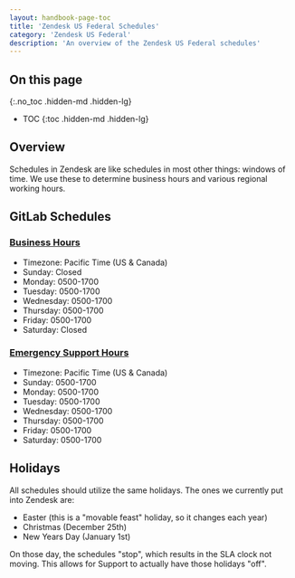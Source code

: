```yaml
---
layout: handbook-page-toc
title: 'Zendesk US Federal Schedules'
category: 'Zendesk US Federal'
description: 'An overview of the Zendesk US Federal schedules'
---
```


## On this page
{:.no_toc .hidden-md .hidden-lg}

- TOC
{:toc .hidden-md .hidden-lg}

## Overview

Schedules in Zendesk are like schedules in most other things: windows of time.
We use these to determine business hours and various regional working hours.

## GitLab Schedules

### [Business Hours](https://gitlab-federal-support.zendesk.com/agent/admin/schedules/360000298411)

* Timezone: Pacific Time (US & Canada)
* Sunday: Closed
* Monday: 0500-1700
* Tuesday: 0500-1700
* Wednesday: 0500-1700
* Thursday: 0500-1700
* Friday: 0500-1700
* Saturday: Closed

### [Emergency Support Hours](https://gitlab-federal-support.zendesk.com/agent/admin/schedules/360000567052)

* Timezone: Pacific Time (US & Canada)
* Sunday: 0500-1700
* Monday: 0500-1700
* Tuesday: 0500-1700
* Wednesday: 0500-1700
* Thursday: 0500-1700
* Friday: 0500-1700
* Saturday: 0500-1700

## Holidays

All schedules should utilize the same holidays. The ones we currently put into
Zendesk are:

* Easter (this is a "movable feast" holiday, so it changes each year)
* Christmas (December 25th)
* New Years Day (January 1st)

On those day, the schedules "stop", which results in the SLA clock not moving.
This allows for Support to actually have those holidays "off".
